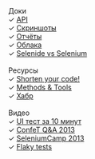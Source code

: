<div class="left-menu">
  <div>Доки</div>
  <div>✓ <a href="/documentation.html">API</a></div>
  <div>✓ <a href="/documentation/screenshots.html">Скриншоты</a></div>
  <div>✓ <a href="/documentation/reports.html">Отчёты</a></div>
  <div>✓ <a href="/documentation/cloud.html">Облака</a></div>
  <div>✓ <a href="/documentation/selenide-vs-selenium.html">Selenide vs Selenium</a></div>

  <br/>
  <div>Ресурсы</div>
  <div>✓ <a href="https://prezi.com/d18jggopjyaj/selenide-shorten-your-code/" target="_blank">Shorten your code!</a></div>
  <div>✓ <a href="https://www.methodsandtools.com/tools/selenide.php" target="_blank">Methods & Tools</a></div>
  <div>✓ <a href="https://habrahabr.ru/post/143269/" target="_blank">Хабр</a></div>

  <br/>
  <div>Видео</div>
  <div>✓ <a class="video" href="https://vimeo.com/106867878">UI тест за 10 минут</a></div>
  <div>✓ <a class="video" href="https://www.youtube.com/watch?v=MTHhflyh8Ck">ConfeT Q&A 2013</a></div>
  <div>✓ <a target="_blank" href="https://seleniumcamp.com/archive/selenium-camp-2013/materials/tdd-with-selenide/">SeleniumCamp 2013</a></div>
  <div>✓ <a target="_blank" href="https://www.youtube.com/watch?v=zOiSo1hYjF8">Flaky tests</a></div>

</div>
